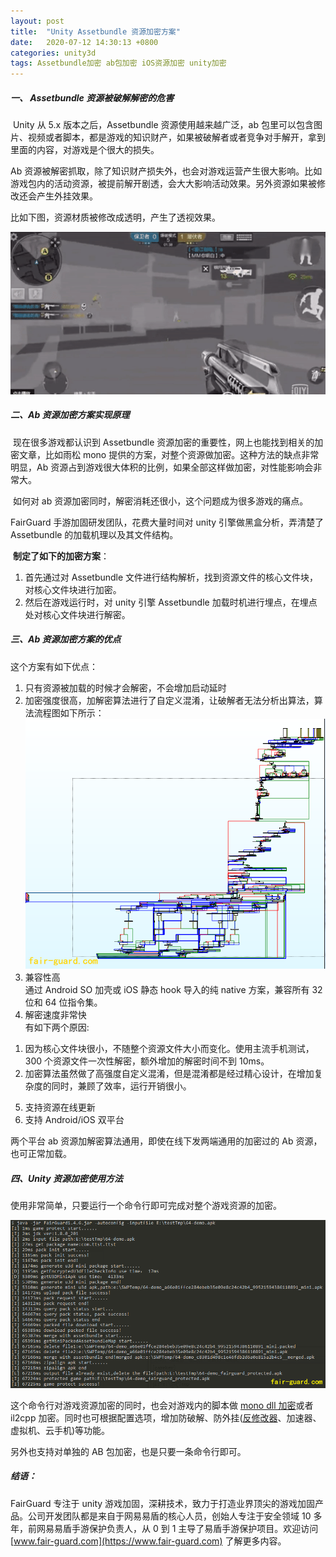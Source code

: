 ```yaml
---
layout: post
title:  "Unity Assetbundle 资源加密方案"
date:   2020-07-12 14:30:13 +0800
categories: unity3d
tags: Assetbundle加密 ab包加密 iOS资源加密 unity加密
---
```

##### 一、 Assetbundle 资源被破解解密的危害

​   Unity 从 5.x 版本之后，Assetbundle 资源使用越来越广泛，ab 包里可以包含图片、视频或者脚本，都是游戏的知识财产，如果被破解者或者竞争对手解开，拿到里面的内容，对游戏是个很大的损失。

   Ab 资源被解密抓取，除了知识财产损失外，也会对游戏运营产生很大影响。比如游戏包内的活动资源，被提前解开剧透，会大大影响活动效果。另外资源如果被修改还会产生外挂效果。

   比如下图，资源材质被修改成透明，产生了透视效果。

![gaitubao_image002.png](/assets/res/202007/41.gif)

 
##### 二、Ab 资源加密方案实现原理

​ 现在很多游戏都认识到 Assetbundle 资源加密的重要性，网上也能找到相关的加密文章，比如雨松 mono 提供的方案，对整个资源做加密。这种方法的缺点非常明显，Ab 资源占到游戏很大体积的比例，如果全部这样做加密，对性能影响会非常大。

​ 如何对 ab 资源加密同时，解密消耗还很小，这个问题成为很多游戏的痛点。

   FairGuard 手游加固研发团队，花费大量时间对 unity 引擎做黑盒分析，弄清楚了 Assetbundle 的加载机理以及其文件结构。

​ **制定了如下的加密方案**：

1. 首先通过对 Assetbundle 文件进行结构解析，找到资源文件的核心文件块，对核心文件块进行加密。
2. 然后在游戏运行时，对 unity 引擎 Assetbundle 加载时机进行埋点，在埋点处对核心文件块进行解密。
 

##### 三、Ab 资源加密方案的优点
   这个方案有如下优点：

1. 只有资源被加载的时候才会解密，不会增加启动延时  
2. 加密强度很高，加解密算法进行了自定义混淆，让破解者无法分析出算法，算法流程图如下所示：  
![gaitubao_image002.png](/assets/res/202007/42.png)  
3. 兼容性高  
通过 Android SO 加壳或 iOS  静态 hook 导入的纯 native 方案，兼容所有 32 位和 64 位指令集。  
4. 解密速度非常快  
有如下两个原因:  
1) 因为核心文件块很小，不随整个资源文件大小而变化。使用主流手机测试，300 个资源文件一次性解密，额外增加的解密时间不到 10ms。  
2) 加密算法虽然做了高强度自定义混淆，但是混淆都是经过精心设计，在增加复杂度的同时，兼顾了效率，运行开销很小。  
5. 支持资源在线更新  
6. 支持 Android/iOS 双平台  

两个平台 ab 资源加解密算法通用，即使在线下发两端通用的加密过的 Ab 资源，也可正常加载。
 

##### 四、Unity 资源加密使用方法
使用非常简单，只要运行一个命令行即可完成对整个游戏资源的加密。

![gaitubao_image004.png](/assets/res/202007/43.png)

这个命令行对游戏资源加密的同时，也会对游戏内的脚本做 [mono dll 加密](https://www.fair-guard.com/index/news-view.html?id=372)或者 il2cpp 加密。同时也可根据配置选项，增加防破解、防外挂([反修改器](https://www.fair-guard.com/index/news-view.html?id=371)、加速器、虚拟机、云手机)等功能。

另外也支持对单独的 AB 包加密，也是只要一条命令行即可。

##### 结语：
FairGuard 专注于 unity 游戏加固，深耕技术，致力于打造业界顶尖的游戏加固产品。公司开发团队都是来自于网易易盾的核心人员，创始人专注于安全领域 10 多年，前网易易盾手游保护负责人，从 0 到 1 主导了易盾手游保护项目。欢迎访问 [www.fair-guard.com](https://www.fair-guard.com) 了解更多内容。
